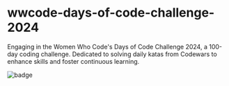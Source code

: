 # wwcode-days-of-code-challenge-2024
Engaging in the Women Who Code's Days of Code Challenge 2024, a 100-day coding challenge. Dedicated to solving daily katas from Codewars to enhance skills and foster continuous learning. 

![badge](https://github.com/arzucaner/wwcode-days-of-code-challenge-2024/assets/108270415/b6bc2148-38db-40ad-b248-b0e19c158d4e)
